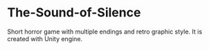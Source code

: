 # The-Sound-of-Silence
Short horror game with multiple endings and retro graphic style. It is created with Unity engine.
